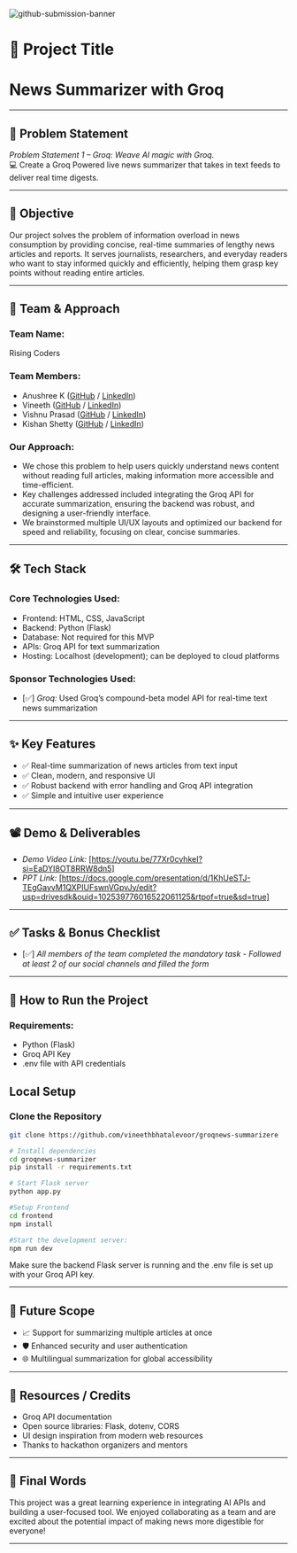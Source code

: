 ![github-submission-banner](https://github.com/user-attachments/assets/a1493b84-e4e2-456e-a791-ce35ee2bcf2f)

# 🚀 Project Title

# News Summarizer with Groq

---

## 📌 Problem Statement

*Problem Statement 1 – Groq: Weave AI magic with Groq.*  
💻 Create a Groq Powered live news summarizer that takes in text feeds to deliver real time digests.

---

## 🎯 Objective

Our project solves the problem of information overload in news consumption by providing concise, real-time summaries of lengthy news articles and reports. It serves journalists, researchers, and everyday readers who want to stay informed quickly and efficiently, helping them grasp key points without reading entire articles.

---

## 🧠 Team & Approach

### Team Name:  
Rising Coders

### Team Members:  
- Anushree K ([GitHub](https://github.com/Anushree-K01) / [LinkedIn](https://www.linkedin.com/in/anushree-k-36a990330?utm_source=share&utm_campaign=share_via&utm_content=profile&utm_medium=android_app))
- Vineeth ([GitHub](https://github.com/vineethbhatalevoor) / [LinkedIn](https://www.linkedin.com/in/vineethbhatalevoor0507?utm_source=share&utm_campaign=share_via&utm_content=profile&utm_medium=android_app))
- Vishnu Prasad ([GitHub](https://github.com/Vpnayak97) / [LinkedIn](https://www.linkedin.com/in/vishnu-prasad-nayak-4b6333266?utm_source=share&utm_campaign=share_via&utm_content=profile&utm_medium=android_app))
- Kishan Shetty ([GitHub](https://github.com/KishanSShetty) / [LinkedIn](https://www.linkedin.com/in/kishansshetty?utm_source=share&utm_campaign=share_via&utm_content=profile&utm_medium=android_app))

### Our Approach:  
- We chose this problem to help users quickly understand news content without reading full articles, making information more accessible and time-efficient.
- Key challenges addressed included integrating the Groq API for accurate summarization, ensuring the backend was robust, and designing a user-friendly interface.
- We brainstormed multiple UI/UX layouts and optimized our backend for speed and reliability, focusing on clear, concise summaries.

---

## 🛠️ Tech Stack

### Core Technologies Used:
- Frontend: HTML, CSS, JavaScript
- Backend: Python (Flask)
- Database: Not required for this MVP
- APIs: Groq API for text summarization
- Hosting: Localhost (development); can be deployed to cloud platforms

### Sponsor Technologies Used:
- [✅] *Groq:* Used Groq’s compound-beta model API for real-time text news summarization  
---

## ✨ Key Features

- ✅ Real-time summarization of news articles from text input  
- ✅ Clean, modern, and responsive UI  
- ✅ Robust backend with error handling and Groq API integration  
- ✅ Simple and intuitive user experience  

---

## 📽️ Demo & Deliverables

- *Demo Video Link:* [https://youtu.be/77Xr0cyhkeI?si=EaDYI8OT8RRW8dn5]
- *PPT Link:* [https://docs.google.com/presentation/d/1KhUeSTJ-TEgGayvM1QXPIUFswnVGpvJy/edit?usp=drivesdk&ouid=102539776016522061125&rtpof=true&sd=true]  

---

## ✅ Tasks & Bonus Checklist

- [✅] *All members of the team completed the mandatory task - Followed at least 2 of our social channels and filled the form*  
---

## 🧪 How to Run the Project

### Requirements:
- Python (Flask)
- Groq API Key
- .env file with API credentials

## Local Setup

### Clone the Repository
```bash
git clone https://github.com/vineethbhatalevoor/groqnews-summarizere 

# Install dependencies
cd groqnews-summarizer
pip install -r requirements.txt

# Start Flask server
python app.py

#Setup Frontend
cd frontend
npm install

#Start the development server:
npm run dev
```

Make sure the backend Flask server is running and the .env file is set up with your Groq API key.

---
## 🧬 Future Scope

- 📈 Support for summarizing multiple articles at once  
- 🛡️ Enhanced security and user authentication  
- 🌐 Multilingual summarization for global accessibility  

---

## 📎 Resources / Credits

- Groq API documentation  
- Open source libraries: Flask, dotenv, CORS  
- UI design inspiration from modern web resources  
- Thanks to hackathon organizers and mentors  

---

## 🏁 Final Words

This project was a great learning experience in integrating AI APIs and building a user-focused tool. We enjoyed collaborating as a team and are excited about the potential impact of making news more digestible for everyone!

---

